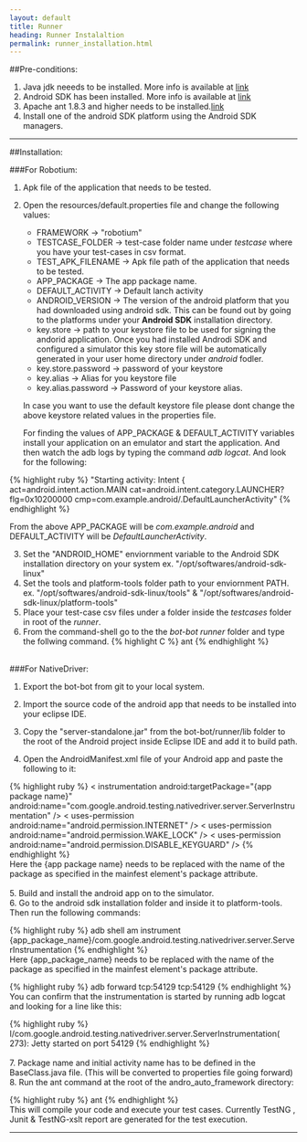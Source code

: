```yaml
---
layout: default
title: Runner
heading: Runner Instalaltion
permalink: runner_installation.html
---
```

##Pre-conditions:

1. Java jdk neeeds to be installed. More info is available at [link](http://java.com/en/download/index.jsp) 
2. Android SDK has been installed. More info is available at [link](http://developer.android.com/sdk/installing.html)
3. Apache ant 1.8.3 and higher needs to be installed.[link](http://ant.apache.org/)
4. Install one of the android SDK platform using the Android SDK managers.

---------
##Installation:

###For Robotium:

1. Apk file of the application that needs to be tested.
2. Open the resources/default.properties file and change the following values:
	- FRAMEWORK -> "robotium"
	- TESTCASE_FOLDER -> test-case folder name under *testcase* where you have your test-cases in csv format.
	- TEST_APK_FILENAME -> Apk file path of the application that needs to be tested.
	- APP_PACKAGE -> The app package name.
	- DEFAULT_ACTIVITY -> Default lanch activity
 	- ANDROID_VERSION -> The version of the android platform that you had downloaded using android sdk. This can be found out by going to the platforms under your **Android SDK** installation directory.
 	- key.store -> path to your keystore file to be used for signing the andorid application. Once you had installed Androdi SDK and configured a simulator this key store file will be automatically generated in your user home directory under *android* fodler.
	- key.store.password -> password of your keystore
	- key.alias -> Alias for you keystore file
	- key.alias.password -> Password of your keystore alias.

	In case you want to use the default keystore file please dont change the above keystore related values in the properties file.
 

	For finding the values of APP_PACKAGE & DEFAULT_ACTIVITY variables install your application on an emulator and start the application. And then watch the adb logs by typing the command *adb logcat*. And look for the following:

{% highlight ruby %}
"Starting activity: Intent { act=android.intent.action.MAIN cat=android.intent.category.LAUNCHER? flg=0x10200000 cmp=com.example.android/.DefaultLauncherActivity"
{% endhighlight %}


From the above APP_PACKAGE will be *com.example.android* and DEFAULT_ACTIVITY will be *DefaultLauncherActivity*.
	
	
3. Set the "ANDROID_HOME" enviornment variable to the Android SDK installation directory on your system ex. "/opt/softwares/android-sdk-linux"
4. Set the tools and platform-tools folder path to your enviornment PATH. ex. "/opt/softwares/android-sdk-linux/tools" & "/opt/softwares/android-sdk-linux/platform-tools"
5. Place your test-case csv files under a folder inside the *testcases* folder in root of the *runner*.
6. From the command-shell go to the the *bot-bot runner* folder and type the follwing command.
{% highlight C %}
ant
{% endhighlight %}
</br>
###For NativeDriver:

1. Export the bot-bot from git to your local system.

2. Import the source code of the android app that needs to be installed into your eclipse IDE.

3. Copy the "server-standalone.jar" from the bot-bot/runner/lib folder to the root of the Android project inside Eclipse IDE and add it to build path.

4. Open the AndroidManifest.xml file of your Android app and paste the following to it:

{% highlight ruby %}
< instrumentation android:targetPackage="{app package name}" android:name="com.google.android.testing.nativedriver.server.ServerInstrumentation" />
< uses-permission android:name="android.permission.INTERNET" /> 
< uses-permission android:name="android.permission.WAKE_LOCK" />
< uses-permission android:name="android.permission.DISABLE_KEYGUARD" />
{% endhighlight %}
</br>
Here the {app package name} needs to be replaced with the name of the package as specified in the mainfest element's package attribute.
</br>
</br>
5. Build and install the android app on to the simulator.
</br>
6. Go to the android sdk installation folder and inside it to platform-tools. Then run the following commands:

{% highlight ruby %}
adb shell am instrument {app_package_name}/com.google.android.testing.nativedriver.server.ServerInstrumentation
{% endhighlight %}
</br>
Here {app_package_name} needs to be replaced with the name of the package as specified in the mainfest element's package attribute.
	
{% highlight ruby %}
adb forward tcp:54129 tcp:54129
{% endhighlight %}
</br>
You can confirm that the instrumentation is started by running adb logcat and looking for a line like this:

{% highlight ruby %}
I/com.google.android.testing.nativedriver.server.ServerInstrumentation(  273): Jetty started on port 54129
{% endhighlight %}
</br>
</br>
7. Package name and initial activity name has to be defined in the BaseClass.java file. (This will be converted to properties file going forward)
</br>8. Run the ant command at the root of the andro_auto_framework directory:

{% highlight ruby %}
ant
{% endhighlight %}
</br>
This will compile your code and execute your test cases. Currently TestNG , Junit & TestNG-xslt report are generated for the test execution.

------------------------------

